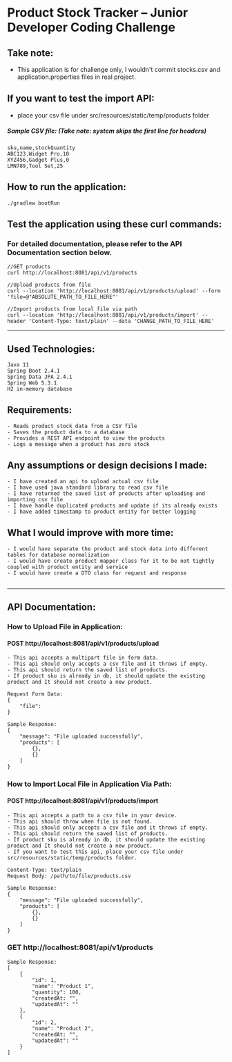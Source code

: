 # Product Stock Tracker – Junior Developer Coding Challenge 

## Take note: 
- This application is for challenge only, I wouldn't commit stocks.csv and application.properties files in real project.
## If you want to test the import API:
- place your csv file under src/resources/static/temp/products folder
##### Sample CSV file: (Take note: system skips the first line for headers)
    sku,name,stockQuantity
    ABC123,Widget Pro,10
    XYZ456,Gadget Plus,0
    LMN789,Tool Set,25


## How to run the application: 
    ./gradlew bootRun

## Test the application using these curl commands:
### For detailed documentation, please refer to the API Documentation section below.
    //GET products
    curl http://localhost:8081/api/v1/products
    
    //Upload products from file
    curl --location 'http://localhost:8081/api/v1/products/upload' --form 'file=@"ABSOLUTE_PATH_TO_FILE_HERE"'
    
    //Import products from local file via path
    curl --location 'http://localhost:8081/api/v1/products/import' --header 'Content-Type: text/plain' --data 'CHANGE_PATH_TO_FILE_HERE'

***

## Used Technologies: 
    Java 11
    Spring Boot 2.4.1
    Spring Data JPA 2.4.1
    Spring Web 5.3.1
    H2 in-memory database

## Requirements:
    - Reads product stock data from a CSV file
    - Saves the product data to a database
    - Provides a REST API endpoint to view the products 
    - Logs a message when a product has zero stock

## Any assumptions or design decisions I made:
    - I have created an api to upload actual csv file
    - I have used java standard library to read csv file
    - I have returned the saved list of products after uploading and importing csv file
    - I have handle duplicated products and update if its already exists
    - I have added timestamp to product entity for better logging

## What I would improve with more time:
    - I would have separate the product and stock data into different tables for database normalization
    - I would have create product mapper class for it to be not tightly coupled with product entity and service
    - I would have create a DTO class for request and response

## 
***

## API Documentation:

### How to Upload File in Application:
#### POST http://localhost:8081/api/v1/products/upload
    - This api accepts a multipart file in form data.
    - This api should only accepts a csv file and it throws if empty.
    - This api should return the saved list of products.
    - If product sku is already in db, it should update the existing product and It should not create a new product.

    Request Form Data:
    {
        "file": 
    }

    Sample Response:
    {
        "message": "File uploaded successfully",
        "products": [
            {},
            {}
        ]
    }

### How to Import Local File in Application Via Path:

#### POST http://localhost:8081/api/v1/products/import
    - This api accepts a path to a csv file in your device.
    - This api should throw when file is not found.
    - This api should only accepts a csv file and it throws if empty.
    - This api should return the saved list of products.
    - If product sku is already in db, it should update the existing product and It should not create a new product.
    - If you want to test this api, place your csv file under src/resources/static/temp/products folder.

    Content-Type: text/plain
    Request Body: /path/to/file/products.csv

    Sample Response:
    {
        "message": "File uploaded successfully",
        "products": [
            {},
            {}
        ]
    }


### GET http://localhost:8081/api/v1/products
    Sample Response:
    [
        {
            "id": 1,
            "name": "Product 1",
            "quantity": 100,
            "createdAt: "",
            "updatedAt": ""
        },
        {
            "id": 2,
            "name": "Product 2",
            "createdAt: "",
            "updatedAt": ""
        }
    ]
